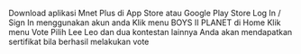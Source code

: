 Download aplikasi Mnet Plus di App Store atau Google Play Store
Log In / Sign In menggunakan akun anda
Klik menu BOYS II PLANET di Home
Klik menu Vote 
Pilih Lee Leo dan dua kontestan lainnya
Anda akan mendapatkan sertifikat bila berhasil melakukan vote  
